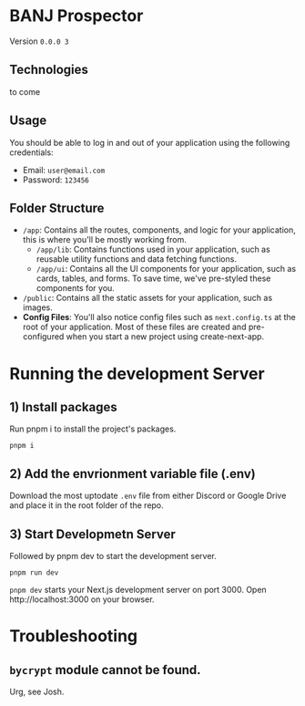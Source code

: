 # BANJ Prospector
Version `0.0.0 3`


## Technologies
to come

## Usage
You should be able to log in and out of your application using the following credentials:

* Email: `user@email.com`
* Password: `123456`

## Folder Structure
* `/app`: Contains all the routes, components, and logic for your application, this is where you'll be mostly working from.
    * `/app/lib`: Contains functions used in your application, such as reusable utility functions and data fetching functions.
    * `/app/ui`: Contains all the UI components for your application, such as cards, tables, and forms. To save time, we've pre-styled these components for you.
* `/public`: Contains all the static assets for your application, such as images.
* **Config Files**: You'll also notice config files such as `next.config.ts` at the root of your application. Most of these files are created and pre-configured when you start a new project using create-next-app.

# Running the development Server

## 1) Install packages

Run pnpm i to install the project's packages.

```
pnpm i
```

## 2) Add the envrionment variable file (.env)

Download the most uptodate `.env` file from either Discord or Google Drive and place it in the root folder of the repo.

## 3) Start Developmetn Server

Followed by pnpm dev to start the development server.

```
pnpm run dev
```

`pnpm dev` starts your Next.js development server on port 3000. Open http://localhost:3000 on your browser. 

# Troubleshooting

## `bycrypt` module cannot be found.

Urg, see Josh.